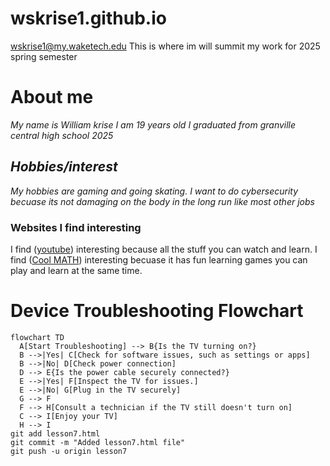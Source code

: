 # wskrise1.github.io

wskrise1@my.waketech.edu
This is where im will summit my work for 2025 spring semester
# About me
_My name is William krise_
_I am 19 years old_
_I graduated from granville central high school 2025_
##  _Hobbies/interest_
_My hobbies are gaming and going skating._
_I want to do cybersecurity becuase its not damaging on the body in the long run like most other jobs_
### Websites I find interesting 
I find ([youtube](https://www.youtube.com/)) interesting because all the stuff you can watch and learn.
I find ([Cool MATH](https://www.coolmathgames.com)) interesting becuase it has fun learning games you can play and learn at the same time.
# Device Troubleshooting Flowchart

```mermaid
flowchart TD
  A[Start Troubleshooting] --> B{Is the TV turning on?}
  B -->|Yes| C[Check for software issues, such as settings or apps]
  B -->|No| D[Check power connection]
  D --> E{Is the power cable securely connected?}
  E -->|Yes| F[Inspect the TV for issues.]
  E -->|No| G[Plug in the TV securely]
  G --> F
  F --> H[Consult a technician if the TV still doesn't turn on]
  C --> I[Enjoy your TV]
  H --> I
git add lesson7.html
git commit -m "Added lesson7.html file"
git push -u origin lesson7




